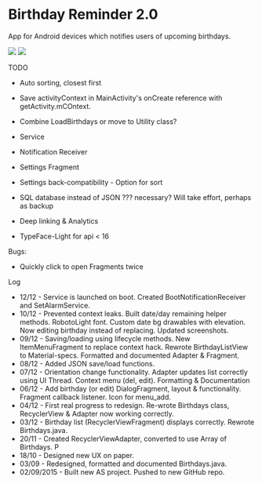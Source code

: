 # Birthday Reminder 2.0
App for Android devices which notifies users of upcoming birthdays.

![](http://julianrosser.website/images/app_screenshots/birthday15.png) ![](http://julianrosser.website/images/app_screenshots/birthday16.png)

TODO
- Auto sorting, closest first
- Save activityContext in MainActivity's onCreate reference with getActivity.mCOntext.
- Combine LoadBirthdays or move to Utility class?
- Service
- Notification Receiver
- Settings Fragment
- Settings back-compatibility - Option for sort

- SQL database instead of JSON ??? necessary? Will take effort, perhaps as backup
- Deep linking & Analytics
- TypeFace-Light for api < 16

Bugs:
- Quickly click to open Fragments twice

Log
- 12/12 - Service is launched on boot. Created BootNotificationReceiver and SetAlarmService.
- 10/12 - Prevented context leaks. Built date/day remaining helper methods. RobotoLight font.
Custom date bg drawables with elevation. Now editing birthday instead of replacing. Updated screenshots.
- 09/12 - Saving/loading using lifecycle methods. New ItemMenuFragment to replace context hack. Rewrote BirthdayListView
          to Material-specs. Formatted and documented Adapter & Fragment.
- 08/12 - Added JSON save/load functions.
- 07/12 - Orientation change functionality. Adapter updates list correctly using UI Thread. Context menu (del, edit). Formatting & Documentation
- 06/12 - Add birthday (or edit) DialogFragment, layout & functionality. Fragment callback listener. Icon for menu_add.
- 04/12 - First real progress to redesign. Re-wrote Birthdays class, RecyclerView & Adapter now working correctly.
- 03/12 - Birthday list (RecyclerViewFragment) displays correctly. Rewrote Birthdays.java.
- 20/11 - Created RecyclerViewAdapter, converted to use Array of Birthdays. P
- 18/10 - Designed new UX on paper.
- 03/09 - Redesigned, formatted and documented Birthdays.java.
- 02/09/2015 - Built new AS project. Pushed to new GitHub repo.

